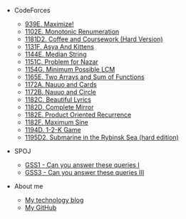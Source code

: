 -   CodeForces
    -   [939E. Maximize!](/CodeForces/939E.md)
    -   [1102E. Monotonic Renumeration](/CodeForces/1102E.md)
    -   [1181D2. Coffee and Coursework (Hard Version)](/CodeForces/1118D2.md)
    -   [1131F. Asya And Kittens](/CodeForces/1131F.md)
    -   [1144E. Median String](/CodeForces/1144E.md)
    -   [1151C. Problem for Nazar](/CodeForces/1151C.md)
    -   [1154G. Minimum Possible LCM](/CodeForces/1154G.md)
    -   [1165E. Two Arrays and Sum of Functions](/CodeForces/1165E.md)
    -   [1172A. Nauuo and Cards](/CodeForces/1172A.md)
    -   [1172B. Nauuo and Circle](/CodeForces/1172B.md)
    -   [1182C. Beautiful Lyrics](/CodeForces/1182C.md)
    -   [1182D. Complete Mirror](/CodeForces/1182D.md)
    -   [1182E. Product Oriented Recurrence](/CodeForces/1182E.md)
    -   [1182F. Maximum Sine](/CodeForces/1182F.md)
    -   [1194D. 1-2-K Game](/CodeForces/1194D.md)
    -   [1195D2. Submarine in the Rybinsk Sea (hard edition)](/CodeForces/1195D2.md)

-   SPOJ
    -   [GSS1 - Can you answer these queries I](/SPOJ/GSS1.md)
    -   [GSS3 - Can you answer these queries III](/SPOJ/GSS3.md)

-   About me
    -   [My technology blog](https://www.cometeme.tech)
    -   [My GitHub](https://github.com/cometeme)